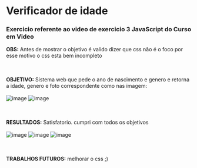 # Verificador de idade 
### Exercicio referente ao video de exercicio 3 JavaScript do Curso em Video

<strong>OBS:</strong> Antes de mostrar o objetivo é valido dizer que css não é o foco por esse motivo o css esta bem incompleto </br></br></br>

<strong>OBJETIVO:</strong> Sistema web que pede o ano de nascimento e genero e retorna a idade, genero e foto correspondente como nas imagem:</br></br>
![image](https://user-images.githubusercontent.com/126917122/222976409-d7b61422-0cef-4c26-a87c-a819c39a959f.png)
![image](https://user-images.githubusercontent.com/126917122/222975835-60f08743-ea29-4b9f-9294-bef34cd7dd0b.png)</br></br></br>

<strong>RESULTADOS:</strong> Satisfatorio. cumpri com todos os objetivos </br></br>
![image](https://user-images.githubusercontent.com/126917122/222976365-3ec17c20-e774-492d-bb7c-babeee66101b.png)
![image](https://user-images.githubusercontent.com/126917122/222976181-f5ff3b57-65f2-4e27-9edc-dfb408b06665.png)
![image](https://user-images.githubusercontent.com/126917122/222976256-24394b45-495a-4dee-8acc-0a551f7e1143.png)</br></br></br>


<strong>TRABALHOS FUTUROS:</strong> melhorar o css ;)
